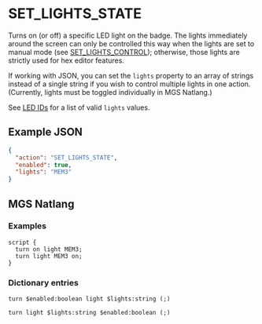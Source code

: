 # SET_LIGHTS_STATE

Turns on (or off) a specific LED light on the badge. The lights immediately around the screen can only be controlled this way when the lights are set to manual mode (see [SET_LIGHTS_CONTROL](../actions/SET_LIGHTS_CONTROL)); otherwise, those lights are strictly used for hex editor features.

If working with JSON, you can set the `lights` property to an array of strings instead of a single string if you wish to control multiple lights in one action. (Currently, lights must be toggled individually in MGS Natlang.)

See [LED IDs](../enums#led-ids) for a list of valid `lights` values.

## Example JSON

```json
{
  "action": "SET_LIGHTS_STATE",
  "enabled": true,
  "lights": "MEM3"
}
```

## MGS Natlang

### Examples

```mgs
script {
  turn on light MEM3;
  turn light MEM3 on;
}
```

### Dictionary entries

```
turn $enabled:boolean light $lights:string (;)

turn light $lights:string $enabled:boolean (;)
```

